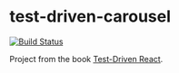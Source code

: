 # test-driven-carousel

[![Build Status]( 
  https://travis-ci.com/username/test-driven-carousel.svg?branch=master
)](https://travis-ci.com/username/test-driven-carousel)

Project from the book
[Test-Driven React](https://pragprog.com/book/tbreact/test-driven-react).
